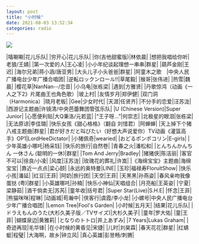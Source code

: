```yaml
---
layout: post
title: "小时候"
date: 2021-08-03 13:52:34
categories: radio
---
```

![](https://p1.music.126.net/m26TqluLYI2AXuh7K_bcag==/109951163368473780.jpg)

|嘻唰唰|花儿乐队|
|穷开心|花儿乐队|
|你(吉他甜蜜版)|林依晨|
|想把我唱给你听|老狼/王婧|
|第一次爱的人|王心凌|
|小小年纪谈起理想一串串|群星|
|葫芦金刚|王迟|
|海尔兄弟|蒋小涵/唐亚男|
|大头儿子小头爸爸|群星|
|阿童木之歌　|中央人民广播电台少年广播合唱团|
|逆転ロックンロール!!|草尾毅|
|猴哥|张伟进|
|热雪|魏晨|
|樱花草|NanNan--/恋音|
|小乌龟|张栋梁|
|遇到|方雅贤|
|丹歌惊鸿（动画《一人之下2》片尾曲王也角色歌）|坡上村|
|友情岁月|郑伊健|
|双门洞（Harmonica）|晓月老板|
|Gee|少女时代|
|天涯|任贤齐|
|不分手的恋爱|汪苏泷|
|西游记主题曲|许镜清/中央芭蕾舞团管弦乐队|
|U (Chinese Version)|Super Junior|
|心愿便利贴|大Q秉洛/元若蓝|
|“王子呀…”|何崇志|
|北极星的眼泪|张栋梁|
|无法原谅|李佳璐|
|快乐女孩《甜心格格》（翻自 刘惜君）|阿蝉蝉|
|天上掉下个猪八戒主题曲|群星|
|君が好きだと叫びたい（好想大声说爱你）TV动画《灌篮高手》OP1|LordHeeDictator|
|小猪佩奇|wearied|
|おどるポンポコリン|E-girls|
|少年英雄小哪吒|杨采钰|
|快乐的旅行|自然卷|
|青春之火|潘松和|
|とんちんかんちん 一休さん (聪明的一休)|群星|
|Tom And Jerry|Bradley|
|猪猪侠|陈洁丽|
|客官不可以|徐良/小凌|
|风度|汪苏泷|
|玫瑰花的葬礼|许嵩|
|《海绵宝宝》主题曲|海绵宝宝|
|靠近一点点|梁心颐|
|永远的奥特曼|LINE|
|玉珍|福禄寿FloruitShow|
|快乐小孩|潘延|
|红豆|王菲|
|阿奶|旅行团|
|天空|王菲|
|天黑黑|孙燕姿|
|春风亲吻我像蛋挞 (粤)|群星|
|小英雄哪吒|孙楠|
|快乐小神仙|天唱组合|
|月亮船|王英姿|
|宁夏|梁静茹|
|酒干倘卖无|苏芮|
|童年收|括号君|
|Super Star(Live)|S.H.E|
|怀念|王菲|
|熊猫咪咪|程琳|
|动画城|苟瀚中|
|侠客行|虞霞/李小龙|
|小螺号|中央人民广播电台少年广播合唱团|
|Lemon Tree|Fool's Garden|
|小时候|五月天|
|结果|花儿乐队|
|ドラえもんのうた(大杉久美子版／TVサイズ)|大杉久美子|
|童年|罗大佑|
|童|王菲|
|蝴蝶泉边|黄雅莉|
|となりのトトロ|井上あずみ|
|7 Years|Lukas Graham|
|奇迹再现|毛华锋|
|在小时候的黄昏见|宋捷|
|儿时|刘昊霖|
|春天花花|群星|
|红蜻蜓|程璧|
|大海啊，故乡|钟立风|
|真心英雄|彭昱畅/刺猬|

